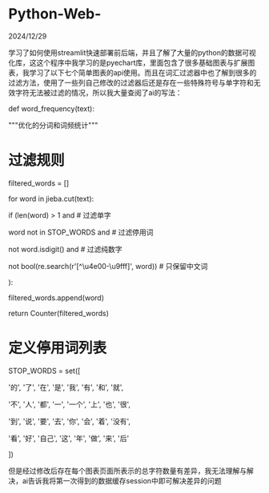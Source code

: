 # Python-Web-
2024/12/29



学习了如何使用streamlit快速部署前后端，并且了解了大量的python的数据可视化库，这这个程序中我学习的是pyechart库，里面包含了很多基础图表与扩展图表，我学习了以下七个简单图表的api使用。而且在词汇过滤器中也了解到很多的过滤方法，使用了一些列自己修改的过滤器后还是存在一些特殊符号与单字符和无效字符无法被过滤的情况，所以我大量查阅了ai的写法：

def word_frequency(text):

"""优化的分词和词频统计"""

# 过滤规则

filtered_words = []

for word in jieba.cut(text):

if (len(word) > 1 and  # 过滤单字

word not in STOP_WORDS and  # 过滤停用词

not word.isdigit() and  # 过滤纯数字

not bool(re.search(r'[^\u4e00-\u9fff]', word))  # 只保留中文词

):

filtered_words.append(word)

return Counter(filtered_words)



# 定义停用词列表

STOP_WORDS = set([

'的', '了', '在', '是', '我', '有', '和', '就',

'不', '人', '都', '一', '一个', '上', '也', '很',

'到', '说', '要', '去', '你', '会', '着', '没有',

'看', '好', '自己', '这', '年', '做', '来', '后'

])

但是经过修改后存在每个图表页面所表示的总字符数量有差异，我无法理解与解决，ai告诉我将第一次得到的数据缓存session中即可解决差异的问题















